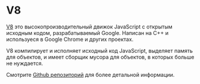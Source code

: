 # V8

[V8](https://code.google.com/p/v8/) это высокопроизводительный движок JavaScript с открытым исходным кодом, разрабатываемый Google. Написан на C++ и используеся в Google Chrome и других проектах.

V8 компилирует и исполняет исходный код JavaScript, выделяет память для объектов, и имеет сборщик мусора для объектов, в которых больше не нуждается.

Смотрите [Github репозиторий](https://github.com/v8/v8/wiki) для более детальной информации.
